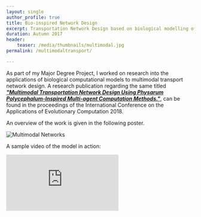 ```yaml
---
layout: single
author_profile: true
title: Bio-inspired Network Design
excerpt: Transportation Network Design based on biological modelling of the Slime Mould
duration: Autumn 2017
header:
    teaser: /media/thumbnails/multimodal.jpg
permalink: /multimodaltransport/

---
```


As part of my Major Degree Project, I worked on research into the applications of biological computational models to multimodal transport network design. A research publication regarding the same titled [***"Multimodal Transportation Network Design Using Physarum Polycephalum-Inspired Multi-agent Computation Methods."***](https://link.springer.com/chapter/10.1007/978-3-319-77538-8_8), can be found in the proceedings of the International Conference on the Applications of Evolutionary Computation 2018.

An overview of the work is given in the following poster.

![Multimodal Networks](\media\BTP\BTP_Poster.jpg)

A sample video of the model in action:

<iframe class = "video" src="https://www.youtube.com/embed/oBCaUKzU_jg" frameborder="0" allow="accelerometer; autoplay; encrypted-media; gyroscope; picture-in-picture" allowfullscreen></iframe>

